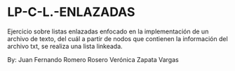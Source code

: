 # LP-C-L.-ENLAZADAS 
Ejercicio sobre listas enlazadas enfocado en la implementación de un archivo de texto, del cuál a partir de nodos que contienen la información del archivo txt, se realiza una lista linkeada.

By:
Juan Fernando Romero Rosero
Verónica Zapata Vargas
